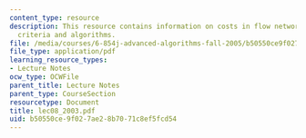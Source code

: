 ```yaml
---
content_type: resource
description: This resource contains information on costs in flow networks, optimality
  criteria and algorithms.
file: /media/courses/6-854j-advanced-algorithms-fall-2005/b50550ce9f027ae28b7071c8ef5fcd54_lec08_2003.pdf
file_type: application/pdf
learning_resource_types:
- Lecture Notes
ocw_type: OCWFile
parent_title: Lecture Notes
parent_type: CourseSection
resourcetype: Document
title: lec08_2003.pdf
uid: b50550ce-9f02-7ae2-8b70-71c8ef5fcd54
---
```

